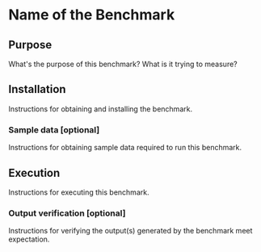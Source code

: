 # Name of the Benchmark

## Purpose

What's the purpose of this benchmark?  What is it trying to measure?

## Installation

Instructions for obtaining and installing the benchmark.

### Sample data [optional]

Instructions for obtaining sample data required to run this benchmark.

## Execution

Instructions for executing this benchmark.

### Output verification [optional]

Instructions for verifying the output(s) generated by the benchmark meet expectation.
